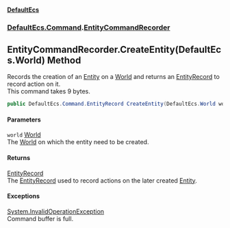#### [DefaultEcs](./index.md 'index')
### [DefaultEcs.Command](./DefaultEcs-Command.md 'DefaultEcs.Command').[EntityCommandRecorder](./DefaultEcs-Command-EntityCommandRecorder.md 'DefaultEcs.Command.EntityCommandRecorder')
## EntityCommandRecorder.CreateEntity(DefaultEcs.World) Method
Records the creation of an [Entity](./DefaultEcs-Entity.md 'DefaultEcs.Entity') on a [World](./DefaultEcs-World.md 'DefaultEcs.World') and returns an [EntityRecord](./DefaultEcs-Command-EntityRecord.md 'DefaultEcs.Command.EntityRecord') to record action on it.  
This command takes 9 bytes.  
```csharp
public DefaultEcs.Command.EntityRecord CreateEntity(DefaultEcs.World world);
```
#### Parameters
<a name='DefaultEcs-Command-EntityCommandRecorder-CreateEntity(DefaultEcs-World)-world'></a>
`world` [World](./DefaultEcs-World.md 'DefaultEcs.World')  
The [World](./DefaultEcs-World.md 'DefaultEcs.World') on which the entity need to be created.  
  
#### Returns
[EntityRecord](./DefaultEcs-Command-EntityRecord.md 'DefaultEcs.Command.EntityRecord')  
The [EntityRecord](./DefaultEcs-Command-EntityRecord.md 'DefaultEcs.Command.EntityRecord') used to record actions on the later created [Entity](./DefaultEcs-Entity.md 'DefaultEcs.Entity').  
#### Exceptions
[System.InvalidOperationException](https://docs.microsoft.com/en-us/dotnet/api/System.InvalidOperationException 'System.InvalidOperationException')  
Command buffer is full.  
